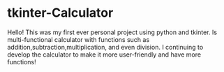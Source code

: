 # tkinter-Calculator
Hello! This was my first ever personal project using python and tkinter.
Is multi-functional calculator with functions such as addition,subtraction,multiplication, and even division.
I continuing to develop the calculator to make it more user-friendly and have more functions!

